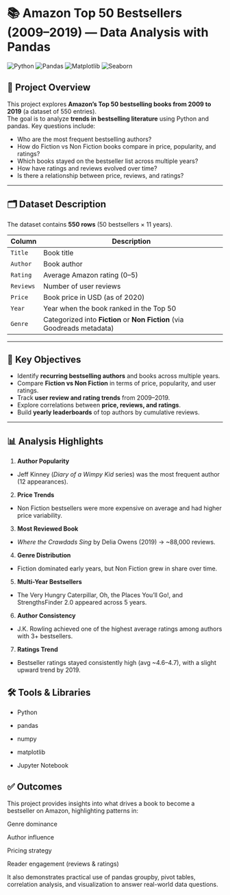 # 📚 Amazon Top 50 Bestsellers (2009–2019) — Data Analysis with Pandas  

![Python](https://img.shields.io/badge/Python-3.8+-blue.svg)
![Pandas](https://img.shields.io/badge/Pandas-1.x-green.svg)
![Matplotlib](https://img.shields.io/badge/Matplotlib-3.x-orange.svg)
![Seaborn](https://img.shields.io/badge/Seaborn-0.11+-purple.svg)

## 🔎 Project Overview  
This project explores **Amazon’s Top 50 bestselling books from 2009 to 2019** (a dataset of 550 entries).  
The goal is to analyze **trends in bestselling literature** using Python and pandas.
Key questions include:  
- Who are the most frequent bestselling authors?  
- How do Fiction vs Non Fiction books compare in price, popularity, and ratings?  
- Which books stayed on the bestseller list across multiple years?  
- How have ratings and reviews evolved over time?  
- Is there a relationship between price, reviews, and ratings?  

---

## 🗂 Dataset Description  
The dataset contains **550 rows** (50 bestsellers × 11 years).  

| Column       | Description                                                                 |
|--------------|-----------------------------------------------------------------------------|
| `Title`       | Book title                                                                 |
| `Author`     | Book author                                                                |
| `Rating`| Average Amazon rating (0–5)                                                |
| `Reviews`    | Number of user reviews                                                     |
| `Price`      | Book price in USD (as of 2020)                                             |
| `Year`       | Year when the book ranked in the Top 50                                    |
| `Genre`      | Categorized into **Fiction** or **Non Fiction** (via Goodreads metadata)   |

---

## 🎯 Key Objectives  
- Identify **recurring bestselling authors** and books across multiple years.  
- Compare **Fiction vs Non Fiction** in terms of price, popularity, and user ratings.  
- Track **user review and rating trends** from 2009–2019.  
- Explore correlations between **price, reviews, and ratings**.  
- Build **yearly leaderboards** of top authors by cumulative reviews.  

---

## 📊 Analysis Highlights  

1. **Author Popularity**  
- Jeff Kinney (*Diary of a Wimpy Kid* series) was the most frequent author (12 appearances).  

2. **Price Trends**  
- Non Fiction bestsellers were more expensive on average and had higher price variability.  

3. **Most Reviewed Book**  
- *Where the Crawdads Sing* by Delia Owens (2019) → ~88,000 reviews.  

4. **Genre Distribution**  
- Fiction dominated early years, but Non Fiction grew in share over time.  

5. **Multi-Year Bestsellers**

- The Very Hungry Caterpillar, Oh, the Places You’ll Go!, and StrengthsFinder 2.0 appeared across 5 years.

6. **Author Consistency**

- J.K. Rowling achieved one of the highest average ratings among authors with 3+ bestsellers.

7. **Ratings Trend**

- Bestseller ratings stayed consistently high (avg ~4.6–4.7), with a slight upward trend by 2019.

## 🛠 Tools & Libraries

- Python

- pandas

- numpy

- matplotlib

- Jupyter Notebook

## ✅ Outcomes

This project provides insights into what drives a book to become a bestseller on Amazon, highlighting patterns in:

Genre dominance

Author influence

Pricing strategy

Reader engagement (reviews & ratings)

It also demonstrates practical use of pandas groupby, pivot tables, correlation analysis, and visualization to answer real-world data questions.
